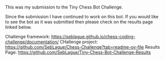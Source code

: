 This was my submission to the Tiny Chess Bot Challenge.

Since the submission I have continued to work on this bot. If you would like to see the bot as it was submitted then please check on the results page linked below.

Challenge framework: https://seblague.github.io/chess-coding-challenge/documentation/
CHallenge project: https://github.com/SebLague/Chess-Challenge?tab=readme-ov-file
Results Page: https://github.com/SebLague/Tiny-Chess-Bot-Challenge-Results

